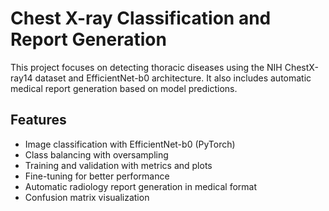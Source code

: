 # Chest X-ray Classification and Report Generation

This project focuses on detecting thoracic diseases using the NIH ChestX-ray14 dataset and EfficientNet-b0 architecture. It also includes automatic medical report generation based on model predictions.

## Features

- Image classification with EfficientNet-b0 (PyTorch)
- Class balancing with oversampling
- Training and validation with metrics and plots
- Fine-tuning for better performance
- Automatic radiology report generation in medical format
- Confusion matrix visualization
